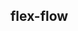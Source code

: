 ## flex-flow


<!-- CSSJSON.flex-flow.description -->

<!-- CSSJSON.flex-flow.syntax -->

<!-- CSSJSON.flex-flow.values -->

<!-- CSSJSON.flex-flow.compatibility -->

<!-- CSSJSON.flex-flow.reference -->